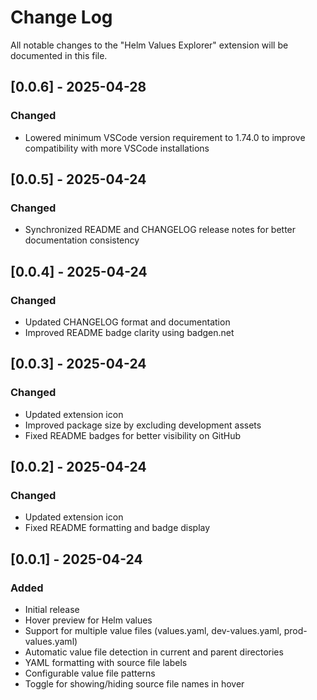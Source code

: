 # Change Log

All notable changes to the "Helm Values Explorer" extension will be documented in this file.

## [0.0.6] - 2025-04-28
### Changed
- Lowered minimum VSCode version requirement to 1.74.0 to improve compatibility with more VSCode installations

## [0.0.5] - 2025-04-24
### Changed
- Synchronized README and CHANGELOG release notes for better documentation consistency

## [0.0.4] - 2025-04-24
### Changed
- Updated CHANGELOG format and documentation
- Improved README badge clarity using badgen.net

## [0.0.3] - 2025-04-24
### Changed
- Updated extension icon
- Improved package size by excluding development assets
- Fixed README badges for better visibility on GitHub

## [0.0.2] - 2025-04-24
### Changed
- Updated extension icon
- Fixed README formatting and badge display

## [0.0.1] - 2025-04-24
### Added
- Initial release
- Hover preview for Helm values
- Support for multiple value files (values.yaml, dev-values.yaml, prod-values.yaml)
- Automatic value file detection in current and parent directories
- YAML formatting with source file labels
- Configurable value file patterns
- Toggle for showing/hiding source file names in hover